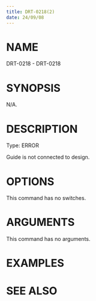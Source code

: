 ```yaml
---
title: DRT-0218(2)
date: 24/09/08
---
```


# NAME

DRT-0218 - DRT-0218

# SYNOPSIS

N/A.

# DESCRIPTION

Type: ERROR

Guide is not connected to design.

# OPTIONS

This command has no switches.

# ARGUMENTS

This command has no arguments.

# EXAMPLES

# SEE ALSO
